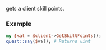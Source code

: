 gets a client skill points.
### Example

```perl
my $val = $client->GetSkillPoints();
quest::say($val); # Returns uint
```